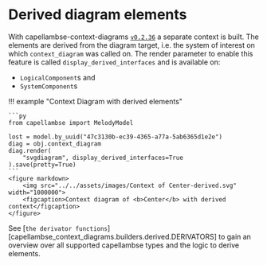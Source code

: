 <!--
 ~ SPDX-FileCopyrightText: Copyright DB InfraGO AG and the capellambse-context-diagrams contributors
 ~ SPDX-License-Identifier: Apache-2.0
 -->

# Derived diagram elements

With capellambse-context-diagrams
[`v0.2.36`](https://github.com/DSD-DBS/capellambse-context-diagrams/releases/tag/v0.2.36)
a separate context is built. The elements are derived from the diagram target,
i.e. the system of interest on which `context_diagram` was called on. The
render parameter to enable this feature is called `display_derived_interfaces`
and is available on:

-   `LogicalComponent`s and
-   `SystemComponent`s

!!! example "Context Diagram with derived elements"

    ```py
    from capellambse import MelodyModel

    lost = model.by_uuid("47c3130b-ec39-4365-a77a-5ab6365d1e2e")
    diag = obj.context_diagram
    diag.render(
        "svgdiagram", display_derived_interfaces=True
    ).save(pretty=True)
    ```
    <figure markdown>
        <img src="../../assets/images/Context of Center-derived.svg" width="1000000">
        <figcaption>Context diagram of <b>Center</b> with derived context</figcaption>
    </figure>

See [`the derivator
functions`][capellambse_context_diagrams.builders.derived.DERIVATORS] to gain
an overview over all supported capellambse types and the logic to derive
elements.

